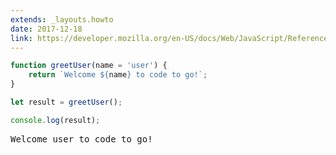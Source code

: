 ```yaml
---
extends: _layouts.howto
date: 2017-12-18
link: https://developer.mozilla.org/en-US/docs/Web/JavaScript/Reference/Functions/Default_parameters
---
```



```javascript
function greetUser(name = 'user') {
    return `Welcome ${name} to code to go!`;
}

let result = greetUser();

console.log(result);
```
<pre class="output">Welcome user to code to go!</pre>
